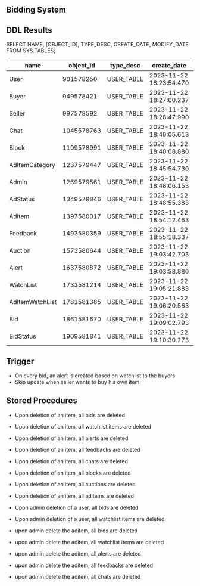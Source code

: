 ## Bidding System

## DDL Results

SELECT NAME, [OBJECT_ID], TYPE_DESC, CREATE_DATE, MODIFY_DATE FROM SYS.TABLES;

| name            | object_id  | type_desc  | create_date             | modify_date             |
| --------------- | ---------- | ---------- | ----------------------- | ----------------------- |
| User            | 901578250  | USER_TABLE | 2023-11-22 18:23:54.470 | 2023-11-22 18:28:47.997 |
| Buyer           | 949578421  | USER_TABLE | 2023-11-22 18:27:00.237 | 2023-11-22 19:05:21.890 |
| Seller          | 997578592  | USER_TABLE | 2023-11-22 18:28:47.990 | 2023-11-22 19:03:58.893 |
| Chat            | 1045578763 | USER_TABLE | 2023-11-22 18:40:05.613 | 2023-11-22 18:40:05.613 |
| Block           | 1109578991 | USER_TABLE | 2023-11-22 18:40:08.880 | 2023-11-22 18:40:08.880 |
| AdItemCategory  | 1237579447 | USER_TABLE | 2023-11-22 18:45:54.730 | 2023-11-22 18:54:12.470 |
| Admin           | 1269579561 | USER_TABLE | 2023-11-22 18:48:06.153 | 2023-11-22 18:54:12.470 |
| AdStatus        | 1349579846 | USER_TABLE | 2023-11-22 18:48:55.383 | 2023-11-22 18:54:12.470 |
| AdItem          | 1397580017 | USER_TABLE | 2023-11-22 18:54:12.463 | 2023-11-22 19:06:20.570 |
| Feedback        | 1493580359 | USER_TABLE | 2023-11-22 18:55:18.337 | 2023-11-22 18:55:18.337 |
| Auction         | 1573580644 | USER_TABLE | 2023-11-22 19:03:42.703 | 2023-11-22 19:09:02.803 |
| Alert           | 1637580872 | USER_TABLE | 2023-11-22 19:03:58.880 | 2023-11-22 19:03:58.880 |
| WatchList       | 1733581214 | USER_TABLE | 2023-11-22 19:05:21.883 | 2023-11-22 19:06:20.570 |
| AdItemWatchList | 1781581385 | USER_TABLE | 2023-11-22 19:06:20.563 | 2023-11-22 19:06:20.563 |
| Bid             | 1861581670 | USER_TABLE | 2023-11-22 19:09:02.793 | 2023-11-22 19:09:02.793 |
| BidStatus       | 1909581841 | USER_TABLE | 2023-11-22 19:10:30.273 | 2023-11-22 19:10:30.273 |

## Trigger

- On every bid, an alert is created based on watchlist to the buyers
- Skip update when seller wants to buy his own item

## Stored Procedures

- Upon deletion of an item, all bids are deleted
- Upon deletion of an item, all watchlist items are deleted
- Upon deletion of an item, all alerts are deleted
- Upon deletion of an item, all feedbacks are deleted
- Upon deletion of an item, all chats are deleted
- Upon deletion of an item, all blocks are deleted
- Upon deletion of an item, all auctions are deleted
- Upon deletion of an item, all aditems are deleted

- Upon admin deletion of a user, all bids are deleted
- Upon admin deletion of a user, all watchlist items are deleted
- upon admin delete the aditem, all bids are deleted
- upon admin delete the aditem, all watchlist items are deleted
- upon admin delete the aditem, all alerts are deleted
- upon admin delete the aditem, all feedbacks are deleted
- upon admin delete the aditem, all chats are deleted
